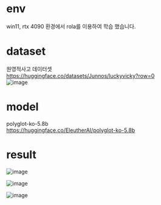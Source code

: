 # env
win11, rtx 4090 환경에서 rola를 이용하여 학습 했습니다.
# dataset
원영적사고 데이터셋 </br>
  https://huggingface.co/datasets/Junnos/luckyvicky?row=0</br>
![image](https://github.com/user-attachments/assets/1ef9bd14-ea2f-4ed2-a4a2-7a16244955a8)</br>

# model</br>
polyglot-ko-5.8b</br>
https://huggingface.co/EleutherAI/polyglot-ko-5.8b</br>

# result</br>
![image](https://github.com/user-attachments/assets/945d6554-9109-4e5c-b1a6-ab18459de21a)</br>

![image](https://github.com/user-attachments/assets/f27fc01e-38db-4ae1-80f6-f130e65ae270)</br>

![image](https://github.com/user-attachments/assets/8d11f97b-90fc-48fb-b08c-faeb746d951a)</br>



